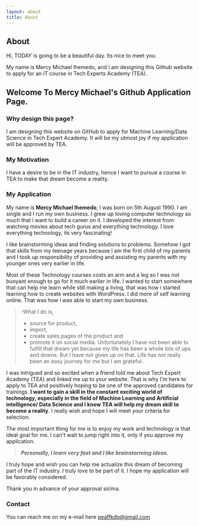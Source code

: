 ```yaml
---
layout: about
title: About
---
```


## About

Hi, TODAY is going to be a beautiful day. Its nice to meet you. 

My name is Mercy Michael Ihemedo, and I am designing this Github website to apply for an IT course in Tech Experts Academy (TEA).

## Welcome To Mercy Michael's Github Application Page.

### Why design this page?

I am designing this website on GitHub to apply for Machine Learning/Data Science in Tech Expert Academy. It will be my utmost joy if my application will be approved by TEA.

### My Motivation

I have a desire to be in the IT industry, hence I want to pursue a course in TEA to make that dream become a reality.

### My Application

My name is **Mercy Michael Ihemedo**, I was born on 5th August 1990. I am single and I run my own business. I grew up loving computer technology so much that i want to build a career on it. I developed the interest from watching movies about tech gurus and everything technology. I love everything technology, its very fascinating!

I like brainstorming ideas and finding solutions to problems. Somehow I got that skills from my teenage years because I am the first child of my parents and I took up responsibility of providing and assisting my parents with my younger ones very earlier in life. 

Most of these Technology courses costs an arm and a leg so I was not buoyant enough to go for it much earlier in life. I wanted to start somewhere that can help me learn while still making a living, that was how i started learning how to create websites with WordPress. I did more of self learning online. That was how i was able to start my own business. 

> -What I do is, 
> - source for product,
> - import,
> - create sales pages of the product and
> - promote it on social media. Unfortunately I have not been able to fulfill that dream yet because my life has been a whole lots of ups and downs. But I have not given up on that. Life has not really been an easy journey for me but I am grateful.

I was intrigued and so excited when a friend told me about Tech Expert Academy (TEA) and linked me up to your website. That is why I'm here to apply to TEA and positively hoping to be one of the approved candidates for trainings. **I want to gain a skill in the constant exciting world of technology, especially in the field of Machine Learning and Artificial intelligence/ Data Science and I know TEA will help my dream skill to become a reality**. I really wish and hope I will meet your criteria for selection. 

The most important thing for me is to enjoy my work and technology is that ideal goal for me. I can't wait to jump right into it, only if you approve my application.

> ***Personally, I learn very fast and I like brainstorming ideas.***

I truly hope and wish you can help me actualize this dream of becoming part of the IT industry. I truly love to be part of it. I hope my application will be favorably considered.

Thank you in advance of your approval sir/ma.

### Contact

You can reach me on my e-mail here <peaffkdp@gmail.com>
